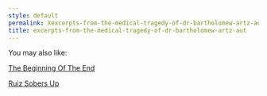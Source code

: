 ```yaml
---
style: default
permalink: Xexcerpts-from-the-medical-tragedy-of-dr-bartholomew-artz-aut
title: excerpts-from-the-medical-tragedy-of-dr-bartholomew-artz-aut
---
```

You may also like:

[The Beginning Of The End](http://scp-wiki.net/the-beginning-of-the-end)

[Ruiz Sobers Up](http://scp-wiki.net/a-trip-down-substance-lane)

